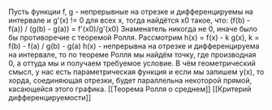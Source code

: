 Пусть функции f, g - непрерывные на отрезке и дифференцируемы на интервале и g'(x) != 0 для всех x, тогда найдётся x0 такое, что:
(f(b) - f(a)) / (g(b) - g(a)) = f'(x0)/g'(x0)
Знаменатель никогда не 0, иначе было бы противоречие с теоремой Ролля.
Рассмотрим h(x) = f(x) - k g(x), k = f(b) - f(a) / g(b) - g(a)
h(x) - непрерывна на отрезке и дифференцируема на интервале, то по теореме Ролля мы найдём точку, где производная 0, а оттуда мы и получаем требуемое условие.
В чём геометрический смысл, у нас есть параметрическая функция и если мы запишем y(x), то хорда, соединяющая отрезки, будет параллельна некоторой прямой, касающейся этого графика.
[[Теорема Ролля о среднем]]
[[Критерий дифференцируемости]]